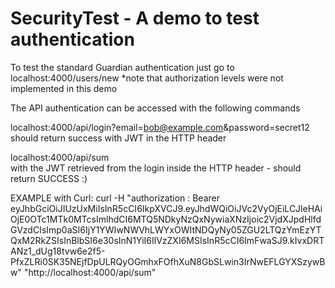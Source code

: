 # SecurityTest - A demo to test authentication

To test the standard Guardian authentication just go to localhost:4000/users/new
*note that authorization levels were not implemented in this demo


The API authentication can be accessed with the following commands

localhost:4000/api/login?email=bob@example.com&password=secret12
should return success with JWT in the HTTP header


 localhost:4000/api/sum  
 with the JWT retrieved from the login inside the HTTP header - should return SUCCESS :)

EXAMPLE with Curl:
curl -H "authorization : Bearer eyJhbGciOiJIUzUxMiIsInR5cCI6IkpXVCJ9.eyJhdWQiOiJVc2VyOjEiLCJleHAiOjE0OTc1MTk0MTcsImlhdCI6MTQ5NDkyNzQxNywiaXNzIjoic2VjdXJpdHlfdGVzdCIsImp0aSI6IjY1YWIwNWVhLWYxOWItNDQyNy05ZGU2LTQzYmEzYTQxM2RkZSIsInBlbSI6e30sInN1YiI6IlVzZXI6MSIsInR5cCI6ImFwaSJ9.kIvxDRTANz1_dUg18tvw6e2f5-PfxZLRi0SK35NEjfDpULRQyOGmhxFOfhXuN8GbSLwin3IrNwEFLGYXSzywBw" "http://localhost:4000/api/sum"
